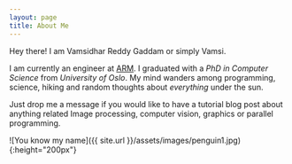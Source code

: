 ```yaml
---
layout: page
title: About Me
---
```


<p class="message">
  Hey there! I am Vamsidhar Reddy Gaddam or simply Vamsi.
</p>


I am currently an engineer at [ARM](http://www.arm.com/). I graduated with a *PhD
in Computer Science* from *University of Oslo*. My mind wanders among
programming, science, hiking and random thoughts about *everything* under the
sun. 

Just drop me a message if you would like to have a tutorial blog post about
anything related Image processing, computer vision, graphics or parallel
programming. 

![You know my name]({{ site.url }}/assets/images/penguin1.jpg){:height="200px"}
